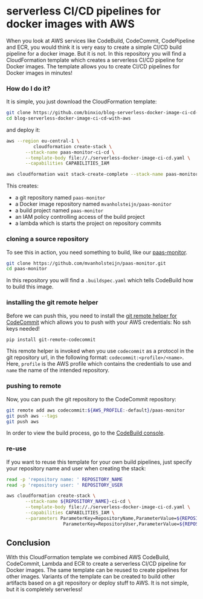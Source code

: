 # serverless CI/CD pipelines for docker images with AWS
When you look at AWS services like CodeBuild, CodeCommit, CodePipeline and ECR, you would think it is very easy to
create a simple CI/CD build pipeline for a docker image. But it is not. In this repository you will find a CloudFormation 
template which creates a serverless CI/CD pipeline for Docker images. The template allows you to create CI/CD pipelines
for Docker images in minutes!

<!--more-->
### How do I do it?
It is simple, you just download the CloudFormation template:

```sh
git clone https://github.com/binxio/blog-serverless-docker-image-ci-cd-with-aws.git
cd blog-serverless-docker-image-ci-cd-with-aws
```
and deploy it:
```sh
aws --region eu-central-1 \
          cloudformation create-stack \
       --stack-name paas-monitor-ci-cd \
       --template-body file://./serverless-docker-image-ci-cd.yaml \
       --capabilities CAPABILITIES_IAM

aws cloudformation wait stack-create-complete --stack-name paas-monitor-ci-cd
```
This creates:
- a git repository named `paas-monitor`
- a Docker image repository named `mvanholsteijn/paas-monitor`
- a build project named `paas-monitor`
- an IAM policy controlling access of the build project
- a lambda which is starts the project on repository commits 

### cloning a source repository
To see this in action, you need something to build, like our [paas-monitor](https://github.com/mvanholsteijn/paas-monitor.git).
```sh
git clone https://github.com/mvanholsteijn/paas-monitor.git
cd paas-monitor
```
In this repository you will find a `.buildspec.yaml` which tells CodeBuild
how to build this image.

### installing the git remote helper
Before we can push this, you need to install the [git remote helper for CodeCommit](https://github.com/awslabs/git-remote-codecommit) which allows you to push with your AWS credentials: No ssh keys needed!
```sh
pip install git-remote-codecommit
```
This remote helper is invoked when you use `codecommit` as a protocol in the git
repository url, in the following format: `codecommit:<profile>/<name>`. Here, `profile` is the AWS profile which contains the credentials to use and `name` the name of the intended repository.

### pushing to remote
Now, you can push the git repository to the CodeCommit repository:
```sh
git remote add aws codecommit:${AWS_PROFILE:-default}/paas-monitor
git push aws --tags
git push aws
```
In order to view the build process, go to the [CodeBuild console](https://eu-central-1.console.aws.amazon.com/codesuite/codebuild/projects/paas-monitor/history).

### re-use
If you want to reuse this template for your own build pipelines, just specify your repository name and user when creating 
the stack:

```sh
read -p 'repository name: ' REPOSITORY_NAME
read -p 'repository user: ' REPOSITORY_USER

aws cloudformation create-stack \
       --stack-name ${REPOSITORY_NAME}-ci-cd \
       --template-body file://./serverless-docker-image-ci-cd.yaml \
       --capabilities CAPABILITIES_IAM \
       --parameters ParameterKey=RepositoryName,ParameterValue=${REPOSITORY_NAME} \
                     ParameterKey=RepositoryUser,ParameterValue=${REPOSITORY_USER}

```
## Conclusion
With this CloudFormation template we combined AWS CodeBuild, CodeCommit, Lambda and ECR to create a serverless CI/CD pipeline for Docker images. 
The same template can be reused to create pipelines for other images. Variants of the template can be created to build other artifacts based on a git
repository or deploy stuff to AWS. It is not simple, but it is completely serverless!
